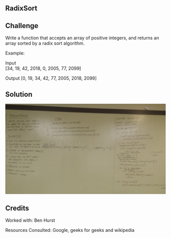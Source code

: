 ## RadixSort

## Challenge

Write a function that accepts an array of positive integers, and returns an array sorted by a radix sort algorithm.

Example:

Input	
[34, 19, 42,  2018, 0, 2005, 77, 2099]	

Output
[0, 19, 34, 42, 77, 2005, 2018, 2099]

## Solution

![whiteboard image](radixSort.jpg)

## Credits
Worked with: Ben Hurst

Resources Consulted: Google, geeks for geeks and wikipedia